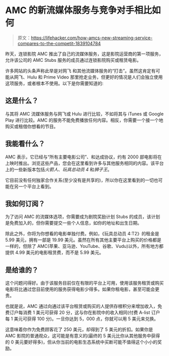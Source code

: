 # AMC 的新流媒体服务与竞争对手相比如何

> 原文：<https://lifehacker.com/how-amcs-new-streaming-service-compares-to-the-competit-1839104784>

昨天，连锁影院 AMC 推出了自己的流媒体服务，这是影院运营商的第一项服务，允许该公司的 AMC Stubs 服务的成员通过连锁影院购买或租赁电影。



许多网站的头条声称此举是对网飞 和其他流媒体服务的“打击”。虽然这肯定有可能从网飞、Hulu 和 Prime Video 那里抢走业务，但更好的情况是人们会独立使用这项服务，或者根本不使用。以下是你需要知道的:

## 这是什么？

与其将 AMC 流媒体服务与网飞或 Hulu 进行比较，不如将其与 iTunes 或 Google Play 进行比较。AMC 的服务不能免费播放任何内容。相反，你需要一个接一个地购买或租借你想看的节目。

## 我能看什么？

AMC 表示，它已经与“所有主要电影公司”、和达成协议，约有 2000 部电影将在上映时推出。浏览这些产品，您会在这里看到许多与其他服务相同的内容。该平台上的一些新版本包括*火箭人*、*玩具总动员 4* 和*狮子王*。

它目前没有任何独家合作关系(至少没有是共享的)，所以你在这里看到的一切也可能在另一个平台上看到。

## 我如何订阅？

为了访问 AMC 的流媒体选项，你需要成为剧院奖励计划 Stubs 的成员，该计划是免费加入的，但你需要提交一些个人信息，如你的地址和出生日期。

除此之外，你将为你想看的电影单独付费。例如，《玩具总动员 4:T2》的租金是 5.99 美元，拥有一部是 19.99 美元。虽然在所有其他主要平台上购买的价格都是一样的，但除了 AMC(苹果、亚马逊、YouTube、谷歌、Vudu)以外，所有地方都提供 4.99 美元的电影租赁费，而不是 5.99 美元。

## 是给谁的？

这个问题问得好。由于该服务目前仅在有限的平台上可用，使用该服务租赁或购买电影将比通过您目前使用的服务获得电影少得多。如果你租电影，甚至可能会更贵。

也就是说，AMC 通过向通过该平台租赁或购买的人提供存根积分来增加收入，免费订户每消费 1 美元可获得 20 分，这与你在影院中的收入相同(付费 A-list 订户每 1 美元可获得 100 分)。一旦你达到 5，000 点，你就可以用 5 美元来兑换。

这意味着你作为免费顾客花了 250 美元，却得到了 5 美元的折扣。如果你是 AMC 影院的普通观众，这可能是有意义的(最终的 5 美元比你从其他服务中获得的 0 美元要好得多)，但从你当前的电影生态系统中买断可能不值得这个小小的奖励。